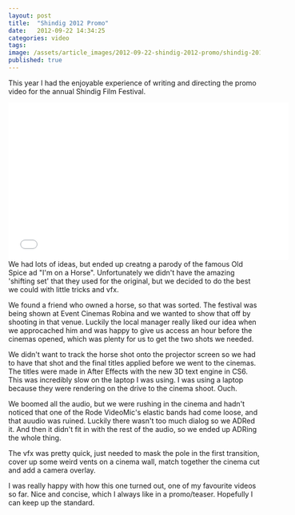 ```yaml
---
layout: post
title:  "Shindig 2012 Promo"
date:   2012-09-22 14:34:25
categories: video
tags: 
image: /assets/article_images/2012-09-22-shindig-2012-promo/shindig-2012.jpg
published: true
---
```


This year I had the enjoyable experience of writing and directing the promo video for the annual Shindig Film Festival. 

<iframe width="560" height="315" src="//www.youtube.com/embed/MhNXXYaM7mA" frameborder="0" allowfullscreen></iframe>

<br>
We had lots of ideas, but ended up creatng a parody of the famous Old Spice ad "I'm on a Horse". Unfortunately we didn't have the amazing 'shifting set' that they used for the original, but we decided to do the best we could with little tricks and vfx.

We found a friend who owned a horse, so that was sorted. The festival was being shown at Event Cinemas Robina and we wanted to show that off by shooting in that venue. Luckily the local manager really liked our idea when we approcached him and was happy to give us access an hour before the cinemas opened, which was plenty for us to get the two shots we needed. 

We didn't want to track the horse shot onto the projector screen so we had to have that shot and the final titles applied before we went to the cinemas. The titles were made in After Effects with the new 3D text engine in CS6. This was incredibly slow on the laptop I was using. I was using a laptop because they were rendering on the drive to the cinema shoot. Ouch.

We boomed all the audio, but we were rushing in the cinema and hadn't noticed that one of the Rode VideoMic's elastic bands had come loose, and that auudio was ruined. Luckily there wasn't too much dialog so we ADRed it. And then it didn't fit in with the rest of the audio, so we ended up ADRing the whole thing. 

The vfx was pretty quick, just needed to mask the pole in the first transition, cover up some weird vents on a cinema wall, match together the cinema cut and add a camera overlay. 

I was really happy with how this one turned out, one of my favourite videos so far. Nice and concise, which I always like in a promo/teaser. Hopefully I can keep up the standard. 